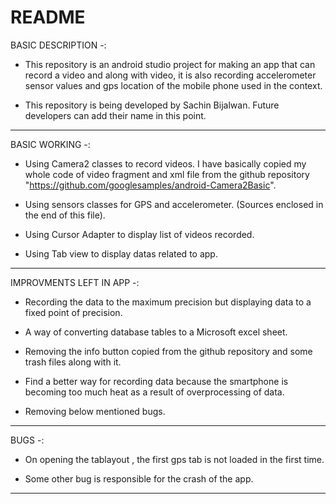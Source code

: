 # README #

BASIC DESCRIPTION -:

* This repository is an android studio project for making an app that can record a video and along with video, it is also recording accelerometer sensor values and gps location of the mobile phone used in the context.

* This repository is being developed by Sachin Bijalwan. Future developers can add their name in this point.

********************************************************************************************************************************

BASIC WORKING -:

* Using Camera2 classes to record videos. I have basically copied my whole code of video fragment and xml file from the github repository "https://github.com/googlesamples/android-Camera2Basic".

* Using sensors classes for GPS and accelerometer. (Sources enclosed in the end of this file).

* Using Cursor Adapter to display list of videos recorded.

* Using Tab view to display datas related to app.

**********************************************************************************************************************************

IMPROVMENTS LEFT IN APP -:

* Recording the data to the maximum precision but displaying data to a fixed point of precision.

* A way of converting database tables to a Microsoft excel sheet.

* Removing the info button copied from the github repository and some trash files along with it.

* Find a better way for recording data because the smartphone is becoming too much heat as a result of overprocessing of data.

* Removing below mentioned bugs.

***********************************************************************************************************************************

BUGS -:

* On opening the tablayout , the first gps tab is not loaded in the first time.

* Some other bug is responsible for the crash of the app.

************************************************************************************************************************************ 

 
